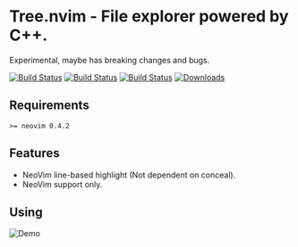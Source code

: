 # Tree.nvim - File explorer powered by C++.

Experimental, maybe has breaking changes and bugs.

[![Build Status](https://circleci.com/gh/zgpio/tree.nvim.svg?style=svg)](https://circleci.com/gh/zgpio/tree.nvim)
[![Build Status](https://ci.appveyor.com/api/projects/status/o1wpqwdyclyaffa4/branch/master?svg=true)](https://ci.appveyor.com/project/zgpio/tree-nvim/branch/master)
[![Build Status](https://travis-ci.org/zgpio/tree.nvim.svg?branch=master)](https://travis-ci.org/zgpio/tree.nvim)
[![Downloads](https://img.shields.io/github/downloads/zgpio/tree.nvim/total)](https://github.com/zgpio/tree.nvim/releases)

## Requirements
`>= neovim 0.4.2`

## Features
- NeoVim line-based highlight (Not dependent on conceal).
- NeoVim support only.

## Using
![Demo](https://user-images.githubusercontent.com/19503791/67631779-98fdc080-f8d5-11e9-9688-d0e81e41d338.png)
